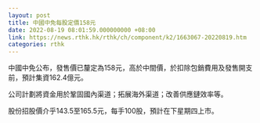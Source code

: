```yaml
---
layout: post
title: 中國中免每股定價158元
date: 2022-08-19 08:01:59.000000000 +08:00
link: https://news.rthk.hk/rthk/ch/component/k2/1663067-20220819.htm
categories: rthk
---
```


中國中免公布，發售價已釐定為158元，高於中間價，於扣除包銷費用及發售開支前，預計集資162.4億元。

公司計劃將資金用於鞏固國內渠道；拓展海外渠道；改善供應鏈效率等。

股份招股價介乎143.5至165.5元，每手100股，預計在下星期四上市。
